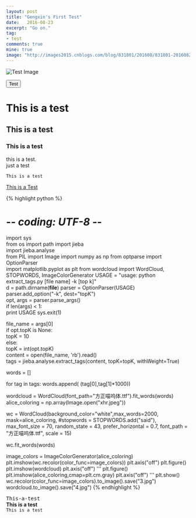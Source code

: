 ```yaml
---
layout: post
title: "Gengxin's First Test"
date:   2016-08-23
excerpt: "Go on."
tag:
- test
comments: true
mine: true
image: "http://images2015.cnblogs.com/blog/831801/201608/831801-20160825080336089-1712076279.png"
---
```


![Test Image](http://images2015.cnblogs.com/blog/831801/201608/831801-20160825080432011-864798611.png)

<button class="btn shake shake-slow"> Test </button>

# This is a test  

## This is a test  

### This is a test  
this is a test.  
just a test

~~~   
This is a test   
~~~   
<div markdown="0"><a href="#" class="btn">This is a Test</a></div>

{% highlight python %}
# -*- coding: UTF-8 -*-
import sys  
from os import path
import jieba  
import jieba.analyse  
from PIL import Image
import numpy as np
from optparse import OptionParser  
import matplotlib.pyplot as plt
from wordcloud import WordCloud, STOPWORDS, ImageColorGenerator
USAGE = "usage:    python extract_tags.py [file name] -k [top k]"  
d = path.dirname(__file__)
parser = OptionParser(USAGE)  
parser.add_option("-k", dest="topK")  
opt, args = parser.parse_args()  
if len(args) < 1:  
    print USAGE
    sys.exit(1)

file_name = args[0]                          
if opt.topK is None:  
    topK = 10  
else:  
    topK = int(opt.topK)                                     
content = open(file_name, 'rb').read()                              
tags = jieba.analyse.extract_tags(content, topK=topK, withWeight=True)

words = []

for tag in tags:
    words.append( (tag[0],tag[1]*1000))

wordcloud = WordCloud(font_path="方正喵呜体.ttf").fit_words(words)
alice_coloring = np.array(Image.open("xhr.jpeg"))

wc = WordCloud(background_color="white",max_words=2000, mask=alice_coloring,
        #stopwords = STOPWORDS.add("said"),
        max_font_size = 70,
        random_state = 43,
        prefer_horizontal = 0.7,
        font_path = "方正喵呜体.ttf",
        scale = 15)

wc.fit_words(words)

image_colors = ImageColorGenerator(alice_coloring)
plt.imshow(wc.recolor(color_func=image_colors))
plt.axis("off")
plt.figure()
plt.imshow(wordcloud)
plt.axis("off")
'''
plt.figure()
plt.imshow(alice_coloring,cmap=plt.cm.gray)
plt.axis("off")
'''
plt.show()
wc.recolor(color_func=image_colors).to_image().save("3.jpg")
wordcloud.to_image().save("4.jpg")
{% endhighlight %}

<kbd>T</kbd><kbd>h</kbd><kbd>i</kbd><kbd>s</kbd><kbd>-</kbd><kbd>a</kbd><kbd>-</kbd><kbd>t</kbd><kbd>e</kbd><kbd>s</kbd><kbd>t</kbd>  
**This is a test**  
`This is a test`
